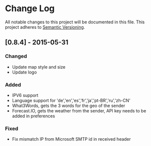 # Change Log
All notable changes to this project will be documented in this file.
This project adheres to [Semantic Versioning](http://semver.org/).

## [0.8.4] - 2015-05-31
### Changed
- Update map style and size
- Update logo

### Added
- IPV6 support
- Language support for 'de','en','es','fr','ja','pt-BR','ru','zh-CN'
- What3Words, gets the 3 words for the geo of the sender
- Forecast.IO, gets the weather from the sender, API key needs to be added in preferences

### Fixed
- Fix mismatch IP from Microsoft SMTP id in received header